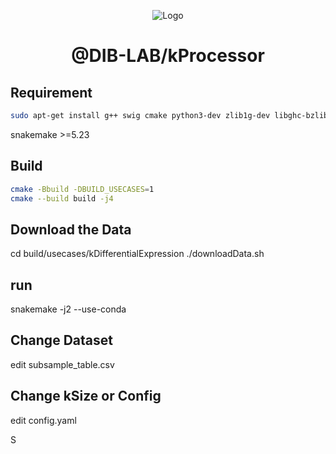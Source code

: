 <p align="center">
  <img src="https://i.imgur.com/YPtoUI7.png" alt="Logo"/>

</p>
<h1 align="center"> @DIB-LAB/kProcessor </h1>

## Requirement

```bash
sudo apt-get install g++ swig cmake python3-dev zlib1g-dev libghc-bzlib-dev python3-distutils libboost-all-dev wget
```

snakemake >=5.23

## Build

```bash
cmake -Bbuild -DBUILD_USECASES=1 
cmake --build build -j4
```

## Download the Data
cd build/usecases/kDifferentialExpression
./downloadData.sh


## run
snakemake -j2 --use-conda


## Change Dataset
edit subsample_table.csv

## Change kSize or Config
edit config.yaml

S